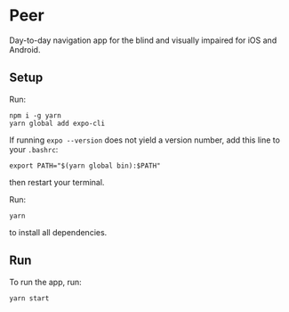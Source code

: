 # Peer

Day-to-day navigation app for the blind and visually impaired for iOS and Android.

## Setup

Run:

```
npm i -g yarn
yarn global add expo-cli
```

If running `expo --version` does not yield a version number, add this line to your `.bashrc`:

```
export PATH="$(yarn global bin):$PATH"
```

then restart your terminal.


Run:
```
yarn
```

to install all dependencies.

## Run
To run the app, run:
```
yarn start
```